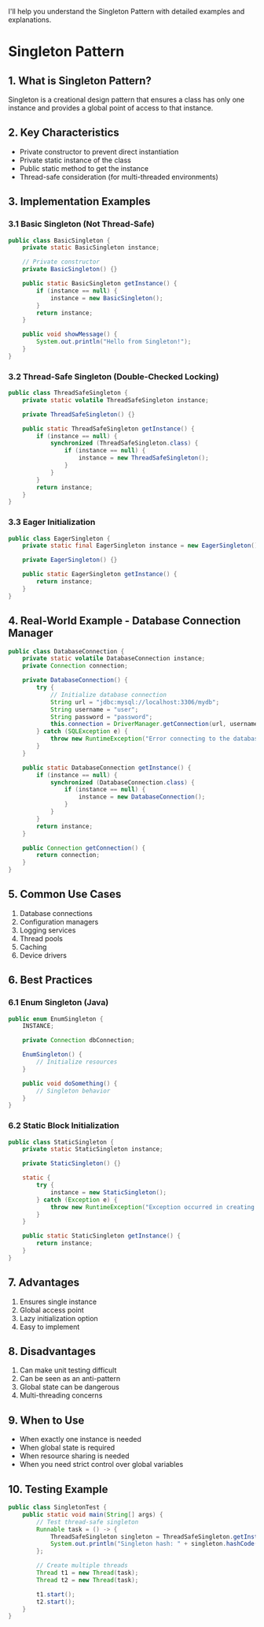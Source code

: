 I'll help you understand the Singleton Pattern with detailed examples and explanations.

# Singleton Pattern

## 1. What is Singleton Pattern?

Singleton is a creational design pattern that ensures a class has only one instance and provides a global point of access to that instance.

## 2. Key Characteristics

- Private constructor to prevent direct instantiation
- Private static instance of the class
- Public static method to get the instance
- Thread-safe consideration (for multi-threaded environments)

## 3. Implementation Examples

### 3.1 Basic Singleton (Not Thread-Safe)

```java:/Users/loCser/Desktop/design-par/design-par.md/basic/BasicSingleton.java
public class BasicSingleton {
    private static BasicSingleton instance;

    // Private constructor
    private BasicSingleton() {}

    public static BasicSingleton getInstance() {
        if (instance == null) {
            instance = new BasicSingleton();
        }
        return instance;
    }

    public void showMessage() {
        System.out.println("Hello from Singleton!");
    }
}
```

### 3.2 Thread-Safe Singleton (Double-Checked Locking)

```java:/Users/loCser/Desktop/design-par/design-par.md/threadsafe/ThreadSafeSingleton.java
public class ThreadSafeSingleton {
    private static volatile ThreadSafeSingleton instance;

    private ThreadSafeSingleton() {}

    public static ThreadSafeSingleton getInstance() {
        if (instance == null) {
            synchronized (ThreadSafeSingleton.class) {
                if (instance == null) {
                    instance = new ThreadSafeSingleton();
                }
            }
        }
        return instance;
    }
}
```

### 3.3 Eager Initialization

```java:/Users/loCser/Desktop/design-par/design-par.md/eager/EagerSingleton.java
public class EagerSingleton {
    private static final EagerSingleton instance = new EagerSingleton();

    private EagerSingleton() {}

    public static EagerSingleton getInstance() {
        return instance;
    }
}
```

## 4. Real-World Example - Database Connection Manager

```java:/Users/loCser/Desktop/design-par/design-par.md/database/DatabaseConnection.java
public class DatabaseConnection {
    private static volatile DatabaseConnection instance;
    private Connection connection;

    private DatabaseConnection() {
        try {
            // Initialize database connection
            String url = "jdbc:mysql://localhost:3306/mydb";
            String username = "user";
            String password = "password";
            this.connection = DriverManager.getConnection(url, username, password);
        } catch (SQLException e) {
            throw new RuntimeException("Error connecting to the database");
        }
    }

    public static DatabaseConnection getInstance() {
        if (instance == null) {
            synchronized (DatabaseConnection.class) {
                if (instance == null) {
                    instance = new DatabaseConnection();
                }
            }
        }
        return instance;
    }

    public Connection getConnection() {
        return connection;
    }
}
```

## 5. Common Use Cases

1. Database connections
2. Configuration managers
3. Logging services
4. Thread pools
5. Caching
6. Device drivers

## 6. Best Practices

### 6.1 Enum Singleton (Java)

```java:/Users/loCser/Desktop/design-par/design-par.md/enum/EnumSingleton.java
public enum EnumSingleton {
    INSTANCE;

    private Connection dbConnection;

    EnumSingleton() {
        // Initialize resources
    }

    public void doSomething() {
        // Singleton behavior
    }
}
```

### 6.2 Static Block Initialization

```java:/Users/loCser/Desktop/design-par/design-par.md/static/StaticSingleton.java
public class StaticSingleton {
    private static StaticSingleton instance;

    private StaticSingleton() {}

    static {
        try {
            instance = new StaticSingleton();
        } catch (Exception e) {
            throw new RuntimeException("Exception occurred in creating singleton instance");
        }
    }

    public static StaticSingleton getInstance() {
        return instance;
    }
}
```

## 7. Advantages

1. Ensures single instance
2. Global access point
3. Lazy initialization option
4. Easy to implement

## 8. Disadvantages

1. Can make unit testing difficult
2. Can be seen as an anti-pattern
3. Global state can be dangerous
4. Multi-threading concerns

## 9. When to Use

- When exactly one instance is needed
- When global state is required
- When resource sharing is needed
- When you need strict control over global variables

## 10. Testing Example

```java:/Users/loCser/Desktop/design-par/design-par.md/test/SingletonTest.java
public class SingletonTest {
    public static void main(String[] args) {
        // Test thread-safe singleton
        Runnable task = () -> {
            ThreadSafeSingleton singleton = ThreadSafeSingleton.getInstance();
            System.out.println("Singleton hash: " + singleton.hashCode());
        };

        // Create multiple threads
        Thread t1 = new Thread(task);
        Thread t2 = new Thread(task);

        t1.start();
        t2.start();
    }
}
```
